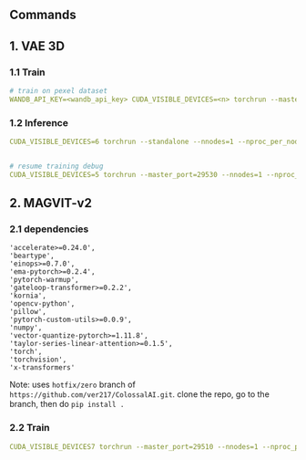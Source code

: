 ## Commands 


## 1. VAE 3D
### 1.1 Train

```yaml
# train on pexel dataset
WANDB_API_KEY=<wandb_api_key> CUDA_VISIBLE_DEVICES=<n> torchrun --master_port=<port_num> --nnodes=1 --nproc_per_node=1 scripts/train-vae.py configs/vae_3d/train/16x256x256.py --data-path /home/shenchenhui/data/pexels/train.csv --wandb True
```

### 1.2 Inference 

```yaml
CUDA_VISIBLE_DEVICES=6 torchrun --standalone --nnodes=1 --nproc_per_node=1 scripts/inference-vae.py configs/vae_3d/inference/16x256x256.py --ckpt-path /home/shenchenhui/Open-Sora-dev/outputs/train_pexel_028/epoch3-global_step20000/ --data-path /home/shenchenhui/data/pexels/debug.csv --save-dir outputs/pexel


# resume training debug
CUDA_VISIBLE_DEVICES=5 torchrun --master_port=29530 --nnodes=1 --nproc_per_node=1 scripts/train-vae.py configs/vae_3d/train/16x256x256.py --data-path /home/shenchenhui/data/pexels/debug.csv  --load /home/shenchenhui/Open-Sora-dev/outputs/006-F16S3-VAE_3D_B/epoch49-global_step50
```

## 2. MAGVIT-v2

### 2.1 dependencies
```
'accelerate>=0.24.0',
'beartype',
'einops>=0.7.0',
'ema-pytorch>=0.2.4',
'pytorch-warmup',
'gateloop-transformer>=0.2.2',
'kornia',
'opencv-python',
'pillow',
'pytorch-custom-utils>=0.0.9',
'numpy',
'vector-quantize-pytorch>=1.11.8',
'taylor-series-linear-attention>=0.1.5',
'torch',
'torchvision',
'x-transformers'
```

Note: 
uses `hotfix/zero` branch of `https://github.com/ver217/ColossalAI.git`.
clone the repo, go to the branch, then do `pip install .` 


### 2.2 Train

```yaml
CUDA_VISIBLE_DEVICES7 torchrun --master_port=29510 --nnodes=1 --nproc_per_node=1 scripts/train-vae-v2.py configs/vae_magvit_v2/train/17x128x128.py --data-path /home/shenchenhui/data/pexels/train.csv
```

